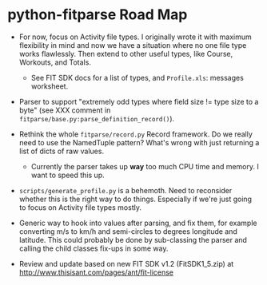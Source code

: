 python-fitparse Road Map
========================

* For now, focus on Activity file types. I originally wrote it with maximum
flexibility in mind and now we have a situation where no one file type works
flawlessly. Then extend to other useful types, like Course, Workouts, and
Totals.

  * See FIT SDK docs for a list of types, and `Profile.xls`: messages worksheet.

* Parser to support "extremely odd types where field size != type size to a
byte" (see XXX comment in `fitparse/base.py:parse_definition_record()`).

* Rethink the whole `fitparse/record.py` Record framework. Do we really need to
use the NamedTuple pattern? What's wrong with just returning a list of dicts of
raw values.

  * Currently the parser takes up **way** too much CPU time and memory. I want to
  speed this up.

* `scripts/generate_profile.py` is a behemoth. Need to reconsider whether this
is the right way to do things. Especially if we're just going to focus on
Activity file types mostly.

* Generic way to hook into values after parsing, and fix them, for example
converting m/s to km/h and semi-circles to degrees longitude and latitude.
This could probably be done by sub-classing the parser and calling the child
classes fix-ups in some way.

* Review and update based on new FIT SDK v1.2 (FitSDK1_5.zip) 
at <http://www.thisisant.com/pages/ant/fit-license>
